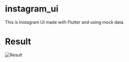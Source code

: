# instagram_ui

This is Instagram UI made with Flutter and using mock data.

# Result

![Result](https://github.com/Yuhyeon0516/Flutter-Instagram_UI/assets/120432007/2fc4516b-f0be-48c4-9982-9b0c28b88a8a)
